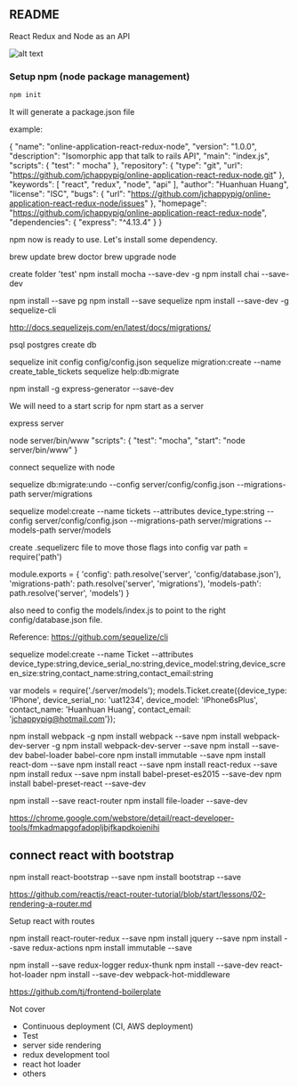 ## README
React Redux and Node as an API

![alt text](http://nerds.airbnb.com/wp-content/uploads/2013/11/isomorphic-client-server-mvc.png "You see this because you are smart")

### Setup npm (node package management)

```sh
npm init
```

It will generate a package.json file

example:
>
{
  "name": "online-application-react-redux-node",
  "version": "1.0.0",
  "description": "Isomorphic app that talk to rails API",
  "main": "index.js",
  "scripts": {
    "test": " mocha"
  },
  "repository": {
    "type": "git",
    "url": "https://github.com/jchappypig/online-application-react-redux-node.git"
  },
  "keywords": [
    "react",
    "redux",
    "node",
    "api"
  ],
  "author": "Huanhuan Huang",
  "license": "ISC",
  "bugs": {
    "url": "https://github.com/jchappypig/online-application-react-redux-node/issues"
  },
  "homepage": "https://github.com/jchappypig/online-application-react-redux-node",
  "dependencies": {
    "express": "^4.13.4"
  }
}
>

npm now is ready to use. Let's install some dependency.

brew update
brew doctor
brew upgrade node

create folder 'test'
npm install mocha --save-dev -g
npm install chai --save-dev

npm install --save pg 
npm install --save sequelize
npm install --save-dev -g sequelize-cli

http://docs.sequelizejs.com/en/latest/docs/migrations/

psql postgres
create db

sequelize init
config config/config.json
sequelize migration:create --name create_table_tickets
sequelize help:db:migrate

npm install -g express-generator --save-dev

We will need to a start scrip for npm start as a server

express server

node server/bin/www
"scripts": {
    "test": "mocha",
    "start": "node server/bin/www"
  }
  
  connect sequelize with node

sequelize db:migrate:undo --config server/config/config.json --migrations-path server/migrations

sequelize model:create --name tickets --attributes device_type:string --config server/config/config.json --migrations-path server/migrations --models-path server/models

create .sequelizerc file to move those flags into config
var path = require('path')

module.exports = {
  'config':          path.resolve('server', 'config/database.json'),
  'migrations-path': path.resolve('server', 'migrations'),
  'models-path':     path.resolve('server', 'models')
}

also need to config the models/index.js to point to the right config/database.json file.


Reference:
https://github.com/sequelize/cli

sequelize model:create --name Ticket --attributes device_type:string,device_serial_no:string,device_model:string,device_screen_size:string,contact_name:string,contact_email:string

var models  = require('./server/models');
models.Ticket.create({device_type: 'IPhone', device_serial_no: 'uat1234', device_model: 'IPhone6sPlus', contact_name: 'Huanhuan Huang', contact_email: 'jchappypig@hotmail.com'});

npm install webpack -g
npm install webpack --save
npm install webpack-dev-server -g
 npm install webpack-dev-server --save
npm install --save-dev babel-loader babel-core
npm install immutable --save
npm install react-dom --save
npm install react --save
  npm install react-redux --save
  npm install redux --save
  npm install babel-preset-es2015 --save-dev
  npm install babel-preset-react --save-dev
  
npm install --save react-router
npm install file-loader --save-dev

https://chrome.google.com/webstore/detail/react-developer-tools/fmkadmapgofadopljbjfkapdkoienihi


## connect react with bootstrap

npm install react-bootstrap  --save
npm install bootstrap  --save

https://github.com/reactjs/react-router-tutorial/blob/start/lessons/02-rendering-a-router.md

Setup react with routes

npm install react-router-redux --save
npm install jquery --save
npm install --save redux-actions
 npm install immutable --save
 
  npm install --save redux-logger redux-thunk
  npm install --save-dev react-hot-loader
  npm install --save-dev webpack-hot-middleware
  
  https://github.com/tj/frontend-boilerplate

Not cover
- Continuous deployment (CI, AWS deployment)
- Test
- server side rendering
- redux development tool
- react hot loader
- others